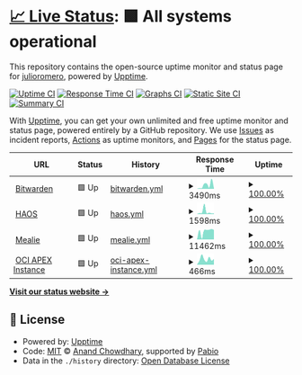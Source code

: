 # [📈 Live Status](https://julioromero.github.io/upptime): <!--live status--> **🟩 All systems operational**

This repository contains the open-source uptime monitor and status page for [julioromero](https://julioromero.github.io/upptime), powered by [Upptime](https://github.com/upptime/upptime).

[![Uptime CI](https://github.com/julioromero/upptime/workflows/Uptime%20CI/badge.svg)](https://github.com/julioromero/upptime/actions?query=workflow%3A%22Uptime+CI%22)
[![Response Time CI](https://github.com/julioromero/upptime/workflows/Response%20Time%20CI/badge.svg)](https://github.com/julioromero/upptime/actions?query=workflow%3A%22Response+Time+CI%22)
[![Graphs CI](https://github.com/julioromero/upptime/workflows/Graphs%20CI/badge.svg)](https://github.com/julioromero/upptime/actions?query=workflow%3A%22Graphs+CI%22)
[![Static Site CI](https://github.com/julioromero/upptime/workflows/Static%20Site%20CI/badge.svg)](https://github.com/julioromero/upptime/actions?query=workflow%3A%22Static+Site+CI%22)
[![Summary CI](https://github.com/julioromero/upptime/workflows/Summary%20CI/badge.svg)](https://github.com/julioromero/upptime/actions?query=workflow%3A%22Summary+CI%22)

With [Upptime](https://upptime.js.org), you can get your own unlimited and free uptime monitor and status page, powered entirely by a GitHub repository. We use [Issues](https://github.com/julioromero/upptime/issues) as incident reports, [Actions](https://github.com/julioromero/upptime/actions) as uptime monitors, and [Pages](https://julioromero.github.io/upptime) for the status page.

<!--start: status pages-->
<!-- This summary is generated by Upptime (https://github.com/upptime/upptime) -->
<!-- Do not edit this manually, your changes will be overwritten -->
<!-- prettier-ignore -->
| URL | Status | History | Response Time | Uptime |
| --- | ------ | ------- | ------------- | ------ |
| <img alt="" src="https://icons.duckduckgo.com/ip3/bitwarden.mustard-leaf.duckdns.org.ico" height="13"> [Bitwarden](https://bitwarden.mustard-leaf.duckdns.org/) | 🟩 Up | [bitwarden.yml](https://github.com/julioromero/upptime/commits/HEAD/history/bitwarden.yml) | <details><summary><img alt="Response time graph" src="./graphs/bitwarden/response-time-week.png" height="20"> 3490ms</summary><br><a href="https://julioromero.github.io/upptime/history/bitwarden"><img alt="Response time 2773" src="https://img.shields.io/endpoint?url=https%3A%2F%2Fraw.githubusercontent.com%2Fjulioromero%2Fupptime%2FHEAD%2Fapi%2Fbitwarden%2Fresponse-time.json"></a><br><a href="https://julioromero.github.io/upptime/history/bitwarden"><img alt="24-hour response time 8767" src="https://img.shields.io/endpoint?url=https%3A%2F%2Fraw.githubusercontent.com%2Fjulioromero%2Fupptime%2FHEAD%2Fapi%2Fbitwarden%2Fresponse-time-day.json"></a><br><a href="https://julioromero.github.io/upptime/history/bitwarden"><img alt="7-day response time 3490" src="https://img.shields.io/endpoint?url=https%3A%2F%2Fraw.githubusercontent.com%2Fjulioromero%2Fupptime%2FHEAD%2Fapi%2Fbitwarden%2Fresponse-time-week.json"></a><br><a href="https://julioromero.github.io/upptime/history/bitwarden"><img alt="30-day response time 1917" src="https://img.shields.io/endpoint?url=https%3A%2F%2Fraw.githubusercontent.com%2Fjulioromero%2Fupptime%2FHEAD%2Fapi%2Fbitwarden%2Fresponse-time-month.json"></a><br><a href="https://julioromero.github.io/upptime/history/bitwarden"><img alt="1-year response time 2773" src="https://img.shields.io/endpoint?url=https%3A%2F%2Fraw.githubusercontent.com%2Fjulioromero%2Fupptime%2FHEAD%2Fapi%2Fbitwarden%2Fresponse-time-year.json"></a></details> | <details><summary><a href="https://julioromero.github.io/upptime/history/bitwarden">100.00%</a></summary><a href="https://julioromero.github.io/upptime/history/bitwarden"><img alt="All-time uptime 99.50%" src="https://img.shields.io/endpoint?url=https%3A%2F%2Fraw.githubusercontent.com%2Fjulioromero%2Fupptime%2FHEAD%2Fapi%2Fbitwarden%2Fuptime.json"></a><br><a href="https://julioromero.github.io/upptime/history/bitwarden"><img alt="24-hour uptime 100.00%" src="https://img.shields.io/endpoint?url=https%3A%2F%2Fraw.githubusercontent.com%2Fjulioromero%2Fupptime%2FHEAD%2Fapi%2Fbitwarden%2Fuptime-day.json"></a><br><a href="https://julioromero.github.io/upptime/history/bitwarden"><img alt="7-day uptime 100.00%" src="https://img.shields.io/endpoint?url=https%3A%2F%2Fraw.githubusercontent.com%2Fjulioromero%2Fupptime%2FHEAD%2Fapi%2Fbitwarden%2Fuptime-week.json"></a><br><a href="https://julioromero.github.io/upptime/history/bitwarden"><img alt="30-day uptime 99.89%" src="https://img.shields.io/endpoint?url=https%3A%2F%2Fraw.githubusercontent.com%2Fjulioromero%2Fupptime%2FHEAD%2Fapi%2Fbitwarden%2Fuptime-month.json"></a><br><a href="https://julioromero.github.io/upptime/history/bitwarden"><img alt="1-year uptime 99.50%" src="https://img.shields.io/endpoint?url=https%3A%2F%2Fraw.githubusercontent.com%2Fjulioromero%2Fupptime%2FHEAD%2Fapi%2Fbitwarden%2Fuptime-year.json"></a></details>
| <img alt="" src="https://icons.duckduckgo.com/ip3/haos.mustard-leaf.duckdns.org.ico" height="13"> [HAOS](https://haos.mustard-leaf.duckdns.org/) | 🟩 Up | [haos.yml](https://github.com/julioromero/upptime/commits/HEAD/history/haos.yml) | <details><summary><img alt="Response time graph" src="./graphs/haos/response-time-week.png" height="20"> 1598ms</summary><br><a href="https://julioromero.github.io/upptime/history/haos"><img alt="Response time 2795" src="https://img.shields.io/endpoint?url=https%3A%2F%2Fraw.githubusercontent.com%2Fjulioromero%2Fupptime%2FHEAD%2Fapi%2Fhaos%2Fresponse-time.json"></a><br><a href="https://julioromero.github.io/upptime/history/haos"><img alt="24-hour response time 4830" src="https://img.shields.io/endpoint?url=https%3A%2F%2Fraw.githubusercontent.com%2Fjulioromero%2Fupptime%2FHEAD%2Fapi%2Fhaos%2Fresponse-time-day.json"></a><br><a href="https://julioromero.github.io/upptime/history/haos"><img alt="7-day response time 1598" src="https://img.shields.io/endpoint?url=https%3A%2F%2Fraw.githubusercontent.com%2Fjulioromero%2Fupptime%2FHEAD%2Fapi%2Fhaos%2Fresponse-time-week.json"></a><br><a href="https://julioromero.github.io/upptime/history/haos"><img alt="30-day response time 1565" src="https://img.shields.io/endpoint?url=https%3A%2F%2Fraw.githubusercontent.com%2Fjulioromero%2Fupptime%2FHEAD%2Fapi%2Fhaos%2Fresponse-time-month.json"></a><br><a href="https://julioromero.github.io/upptime/history/haos"><img alt="1-year response time 2795" src="https://img.shields.io/endpoint?url=https%3A%2F%2Fraw.githubusercontent.com%2Fjulioromero%2Fupptime%2FHEAD%2Fapi%2Fhaos%2Fresponse-time-year.json"></a></details> | <details><summary><a href="https://julioromero.github.io/upptime/history/haos">100.00%</a></summary><a href="https://julioromero.github.io/upptime/history/haos"><img alt="All-time uptime 99.57%" src="https://img.shields.io/endpoint?url=https%3A%2F%2Fraw.githubusercontent.com%2Fjulioromero%2Fupptime%2FHEAD%2Fapi%2Fhaos%2Fuptime.json"></a><br><a href="https://julioromero.github.io/upptime/history/haos"><img alt="24-hour uptime 100.00%" src="https://img.shields.io/endpoint?url=https%3A%2F%2Fraw.githubusercontent.com%2Fjulioromero%2Fupptime%2FHEAD%2Fapi%2Fhaos%2Fuptime-day.json"></a><br><a href="https://julioromero.github.io/upptime/history/haos"><img alt="7-day uptime 100.00%" src="https://img.shields.io/endpoint?url=https%3A%2F%2Fraw.githubusercontent.com%2Fjulioromero%2Fupptime%2FHEAD%2Fapi%2Fhaos%2Fuptime-week.json"></a><br><a href="https://julioromero.github.io/upptime/history/haos"><img alt="30-day uptime 99.94%" src="https://img.shields.io/endpoint?url=https%3A%2F%2Fraw.githubusercontent.com%2Fjulioromero%2Fupptime%2FHEAD%2Fapi%2Fhaos%2Fuptime-month.json"></a><br><a href="https://julioromero.github.io/upptime/history/haos"><img alt="1-year uptime 99.57%" src="https://img.shields.io/endpoint?url=https%3A%2F%2Fraw.githubusercontent.com%2Fjulioromero%2Fupptime%2FHEAD%2Fapi%2Fhaos%2Fuptime-year.json"></a></details>
| <img alt="" src="https://icons.duckduckgo.com/ip3/mealie.mustard-leaf.duckdns.org.ico" height="13"> [Mealie](https://mealie.mustard-leaf.duckdns.org/) | 🟩 Up | [mealie.yml](https://github.com/julioromero/upptime/commits/HEAD/history/mealie.yml) | <details><summary><img alt="Response time graph" src="./graphs/mealie/response-time-week.png" height="20"> 11462ms</summary><br><a href="https://julioromero.github.io/upptime/history/mealie"><img alt="Response time 3590" src="https://img.shields.io/endpoint?url=https%3A%2F%2Fraw.githubusercontent.com%2Fjulioromero%2Fupptime%2FHEAD%2Fapi%2Fmealie%2Fresponse-time.json"></a><br><a href="https://julioromero.github.io/upptime/history/mealie"><img alt="24-hour response time 20104" src="https://img.shields.io/endpoint?url=https%3A%2F%2Fraw.githubusercontent.com%2Fjulioromero%2Fupptime%2FHEAD%2Fapi%2Fmealie%2Fresponse-time-day.json"></a><br><a href="https://julioromero.github.io/upptime/history/mealie"><img alt="7-day response time 11462" src="https://img.shields.io/endpoint?url=https%3A%2F%2Fraw.githubusercontent.com%2Fjulioromero%2Fupptime%2FHEAD%2Fapi%2Fmealie%2Fresponse-time-week.json"></a><br><a href="https://julioromero.github.io/upptime/history/mealie"><img alt="30-day response time 9081" src="https://img.shields.io/endpoint?url=https%3A%2F%2Fraw.githubusercontent.com%2Fjulioromero%2Fupptime%2FHEAD%2Fapi%2Fmealie%2Fresponse-time-month.json"></a><br><a href="https://julioromero.github.io/upptime/history/mealie"><img alt="1-year response time 3590" src="https://img.shields.io/endpoint?url=https%3A%2F%2Fraw.githubusercontent.com%2Fjulioromero%2Fupptime%2FHEAD%2Fapi%2Fmealie%2Fresponse-time-year.json"></a></details> | <details><summary><a href="https://julioromero.github.io/upptime/history/mealie">100.00%</a></summary><a href="https://julioromero.github.io/upptime/history/mealie"><img alt="All-time uptime 99.56%" src="https://img.shields.io/endpoint?url=https%3A%2F%2Fraw.githubusercontent.com%2Fjulioromero%2Fupptime%2FHEAD%2Fapi%2Fmealie%2Fuptime.json"></a><br><a href="https://julioromero.github.io/upptime/history/mealie"><img alt="24-hour uptime 100.00%" src="https://img.shields.io/endpoint?url=https%3A%2F%2Fraw.githubusercontent.com%2Fjulioromero%2Fupptime%2FHEAD%2Fapi%2Fmealie%2Fuptime-day.json"></a><br><a href="https://julioromero.github.io/upptime/history/mealie"><img alt="7-day uptime 100.00%" src="https://img.shields.io/endpoint?url=https%3A%2F%2Fraw.githubusercontent.com%2Fjulioromero%2Fupptime%2FHEAD%2Fapi%2Fmealie%2Fuptime-week.json"></a><br><a href="https://julioromero.github.io/upptime/history/mealie"><img alt="30-day uptime 99.77%" src="https://img.shields.io/endpoint?url=https%3A%2F%2Fraw.githubusercontent.com%2Fjulioromero%2Fupptime%2FHEAD%2Fapi%2Fmealie%2Fuptime-month.json"></a><br><a href="https://julioromero.github.io/upptime/history/mealie"><img alt="1-year uptime 99.56%" src="https://img.shields.io/endpoint?url=https%3A%2F%2Fraw.githubusercontent.com%2Fjulioromero%2Fupptime%2FHEAD%2Fapi%2Fmealie%2Fuptime-year.json"></a></details>
| <img alt="" src="https://apex.oracle.com/assets/media/icons/favicon.ico" height="13"> [OCI APEX Instance](https://gabd18c80086d52-mustardleaf.adb.us-ashburn-1.oraclecloudapps.com/) | 🟩 Up | [oci-apex-instance.yml](https://github.com/julioromero/upptime/commits/HEAD/history/oci-apex-instance.yml) | <details><summary><img alt="Response time graph" src="./graphs/oci-apex-instance/response-time-week.png" height="20"> 466ms</summary><br><a href="https://julioromero.github.io/upptime/history/oci-apex-instance"><img alt="Response time 985" src="https://img.shields.io/endpoint?url=https%3A%2F%2Fraw.githubusercontent.com%2Fjulioromero%2Fupptime%2FHEAD%2Fapi%2Foci-apex-instance%2Fresponse-time.json"></a><br><a href="https://julioromero.github.io/upptime/history/oci-apex-instance"><img alt="24-hour response time 477" src="https://img.shields.io/endpoint?url=https%3A%2F%2Fraw.githubusercontent.com%2Fjulioromero%2Fupptime%2FHEAD%2Fapi%2Foci-apex-instance%2Fresponse-time-day.json"></a><br><a href="https://julioromero.github.io/upptime/history/oci-apex-instance"><img alt="7-day response time 466" src="https://img.shields.io/endpoint?url=https%3A%2F%2Fraw.githubusercontent.com%2Fjulioromero%2Fupptime%2FHEAD%2Fapi%2Foci-apex-instance%2Fresponse-time-week.json"></a><br><a href="https://julioromero.github.io/upptime/history/oci-apex-instance"><img alt="30-day response time 571" src="https://img.shields.io/endpoint?url=https%3A%2F%2Fraw.githubusercontent.com%2Fjulioromero%2Fupptime%2FHEAD%2Fapi%2Foci-apex-instance%2Fresponse-time-month.json"></a><br><a href="https://julioromero.github.io/upptime/history/oci-apex-instance"><img alt="1-year response time 985" src="https://img.shields.io/endpoint?url=https%3A%2F%2Fraw.githubusercontent.com%2Fjulioromero%2Fupptime%2FHEAD%2Fapi%2Foci-apex-instance%2Fresponse-time-year.json"></a></details> | <details><summary><a href="https://julioromero.github.io/upptime/history/oci-apex-instance">100.00%</a></summary><a href="https://julioromero.github.io/upptime/history/oci-apex-instance"><img alt="All-time uptime 98.98%" src="https://img.shields.io/endpoint?url=https%3A%2F%2Fraw.githubusercontent.com%2Fjulioromero%2Fupptime%2FHEAD%2Fapi%2Foci-apex-instance%2Fuptime.json"></a><br><a href="https://julioromero.github.io/upptime/history/oci-apex-instance"><img alt="24-hour uptime 100.00%" src="https://img.shields.io/endpoint?url=https%3A%2F%2Fraw.githubusercontent.com%2Fjulioromero%2Fupptime%2FHEAD%2Fapi%2Foci-apex-instance%2Fuptime-day.json"></a><br><a href="https://julioromero.github.io/upptime/history/oci-apex-instance"><img alt="7-day uptime 100.00%" src="https://img.shields.io/endpoint?url=https%3A%2F%2Fraw.githubusercontent.com%2Fjulioromero%2Fupptime%2FHEAD%2Fapi%2Foci-apex-instance%2Fuptime-week.json"></a><br><a href="https://julioromero.github.io/upptime/history/oci-apex-instance"><img alt="30-day uptime 100.00%" src="https://img.shields.io/endpoint?url=https%3A%2F%2Fraw.githubusercontent.com%2Fjulioromero%2Fupptime%2FHEAD%2Fapi%2Foci-apex-instance%2Fuptime-month.json"></a><br><a href="https://julioromero.github.io/upptime/history/oci-apex-instance"><img alt="1-year uptime 98.98%" src="https://img.shields.io/endpoint?url=https%3A%2F%2Fraw.githubusercontent.com%2Fjulioromero%2Fupptime%2FHEAD%2Fapi%2Foci-apex-instance%2Fuptime-year.json"></a></details>

<!--end: status pages-->

[**Visit our status website →**](https://julioromero.github.io/upptime)

## 📄 License

- Powered by: [Upptime](https://github.com/upptime/upptime)
- Code: [MIT](./LICENSE) © [Anand Chowdhary](https://anandchowdhary.com), supported by [Pabio](https://pabio.com)
- Data in the `./history` directory: [Open Database License](https://opendatacommons.org/licenses/odbl/1-0/)
